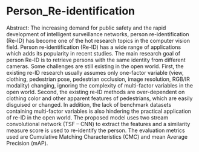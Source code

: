 # Person_Re-identification

Abstract:
   The increasing demand for public safety and the rapid development of intelligent surveillance networks, person re-identification (Re-ID) has become one of the hot research topics in the computer vision field. Person re-identification (Re-ID) has a wide range of applications which adds its popularity in recent studies. The main research goal of person Re-ID is to retrieve persons with the same identity from different cameras. Some challenges are still existing in the open world. First, the existing re-ID research usually assumes only one-factor variable (view, clothing, pedestrian pose, pedestrian occlusion, image resolution, RGB/IR modality) changing, ignoring the complexity of multi-factor variables in the open world. Second, the existing re-ID methods are over-dependent on clothing color and other apparent features of pedestrians, which are easily disguised or changed. In addition, the lack of benchmark datasets containing multi-factor variables is also hindering the practical application of re-ID in the open world. The proposed model uses two stream convolutional network (TSF – CNN) to extract the features and a similarity measure score is used to re-identify the person. The evaluation metrics used are Cumulative Matching Characteristics (CMC) and mean Average Precision (mAP).
